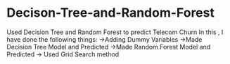 # Decison-Tree-and-Random-Forest
Used Decision Tree and Random Forest to predict Telecom Churn
In this , I have done the following things:
->Adding Dummy Variables
->Made Decision Tree Model and Predicted
->Made Random Forest Model and Predicted
-> Used Grid Search method

